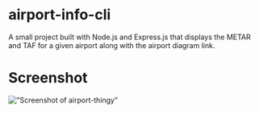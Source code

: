 # airport-info-cli
A small project built with Node.js and Express.js that displays the METAR and TAF for a given airport along with the airport diagram link.

# Screenshot
!["Screenshot of airport-thingy"](https://github.com/1andee/airport-thingy/blob/master/docs/screenshot.png)
